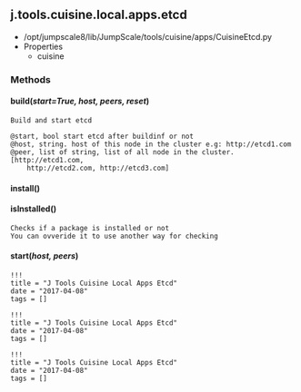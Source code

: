 <!-- toc -->
## j.tools.cuisine.local.apps.etcd

- /opt/jumpscale8/lib/JumpScale/tools/cuisine/apps/CuisineEtcd.py
- Properties
    - cuisine

### Methods

#### build(*start=True, host, peers, reset*) 

```
Build and start etcd

@start, bool start etcd after buildinf or not
@host, string. host of this node in the cluster e.g: http://etcd1.com
@peer, list of string, list of all node in the cluster. [http://etcd1.com,
    http://etcd2.com, http://etcd3.com]

```

#### install() 

#### isInstalled() 

```
Checks if a package is installed or not
You can ovveride it to use another way for checking

```

#### start(*host, peers*) 


```
!!!
title = "J Tools Cuisine Local Apps Etcd"
date = "2017-04-08"
tags = []
```

```
!!!
title = "J Tools Cuisine Local Apps Etcd"
date = "2017-04-08"
tags = []
```

```
!!!
title = "J Tools Cuisine Local Apps Etcd"
date = "2017-04-08"
tags = []
```
